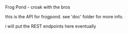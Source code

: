 Frog Pond - croak with the bros

this is the API for frogpond. see 'doc' folder for more info.

i will put the REST endpoints here eventually